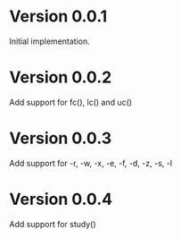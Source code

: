 # Version 0.0.1
Initial implementation.

# Version 0.0.2
Add support for fc(), lc() and uc()

# Version 0.0.3
Add support for -r, -w, -x, -e, -f, -d, -z, -s, -l

# Version 0.0.4
Add support for study()
